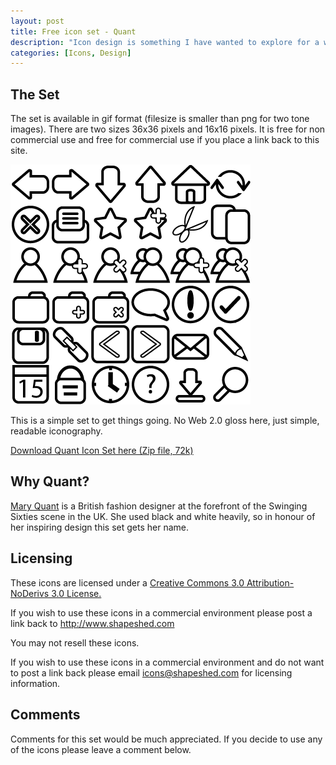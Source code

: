 ```yaml
--- 
layout: post
title: Free icon set - Quant
description: "Icon design is something I have wanted to explore for a while. Today I'm releasing a free black and white icon set, the first of many I hope. "
categories: [Icons, Design]
---
```

## The Set

The set is available in gif format (filesize is smaller than png for two tone images). There are two sizes 36x36 pixels and 16x16 pixels. It is free for non commercial use and free for commercial use if you place a link back to this site.

![Quant Icon Set][1] 

This is a simple set to get things going. No Web 2.0 gloss here, just simple, readable iconography.

[Download Quant Icon Set here (Zip file, 72k)][2]

## Why Quant?

[Mary Quant][3] is a British fashion designer at the forefront of the Swinging Sixties scene in the UK. She used black and white heavily, so in honour of her inspiring design this set gets her name. 

## Licensing

These icons are licensed under a [Creative Commons 3.0 Attribution-NoDerivs 3.0 License.][4]

If you wish to use these icons in a commercial environment please post a link back to http://www.shapeshed.com 

You may not resell these icons. 

If you wish to use these icons in a commercial environment and do not want to post a link back please email <icons@shapeshed.com> for licensing information. 

## Comments

Comments for this set would be much appreciated. If you decide to use any of the icons please leave a comment below.

 [1]: /images/articles/quant.gif "Quant Icon Set"
 [2]: http://www.shapeshed.com/downloads/quant_icon_set.zip
 [3]: http://en.wikipedia.org/wiki/Mary_Quant
 [4]: http://creativecommons.org/licenses/by-nd/3.0/
